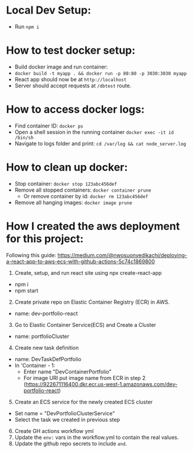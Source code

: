 # Local Dev Setup:
- Run `npm i`

# How to test docker setup:
- Build docker image and run container:
-  `docker build -t myapp . && docker run -p 80:80 -p 3030:3030 myapp`
- React app should now be at `http://localhost`
- Server should accept requests at `/dbtest` route.

# How to access docker logs:
- Find container ID: `docker ps`
- Open a shell session in the running container `docker exec -it id /bin/sh`
- Navigate to logs folder and print: `cd /var/log && cat node_server.log`

# How to clean up docker:
- Stop container: `docker stop 123abc456def`
- Remove all stopped containers: `docker container prune`
    - Or remove container by id: `docker rm 123abc456def`
- Remove all hanging images: `docker image prune`


# How I created the aws deployment for this project:
Following this guide: https://medium.com/@nwosuonyedikachi/deploying-a-react-app-to-aws-ecs-with-github-actions-5c74c1869800

1. Create, setup, and run react site using npx create-react-app
- npm i
- npm start

2. Create private repo on Elastic Container Registry (ECR) in AWS.
- name: dev-portfolio-react
 
3. Go to Elastic Container Service(ECS) and Create a Cluster
- name: portfolioCluster

4. Create new task definition
- name: DevTaskDefPortfolio
- In 'Container - 1:
    - Enter name "DevContainerPortfolio"
    - For image URI put image name from ECR in step 2 (https://922671116400.dkr.ecr.us-west-1.amazonaws.com/dev-portfolio-react)

5. Create an ECS service for the newly created ECS cluster
- Set name = "DevPortfolioClusterService"
- Select the task we created in previous step 

6. Create GH actions workflow yml
7. Update the `env:` vars in the workflow.yml to contain the real values.
8. Update the github repo secrets to include `` and ``.